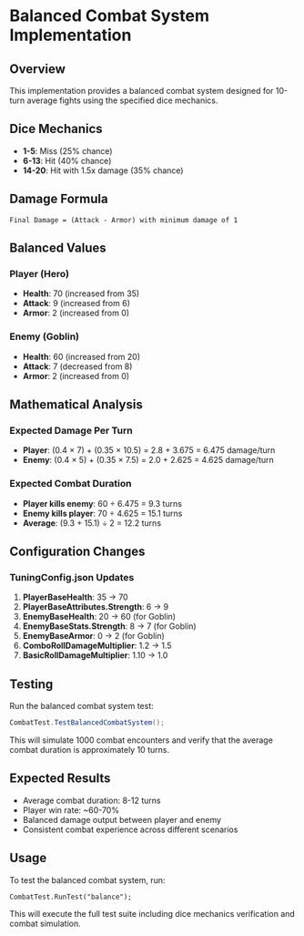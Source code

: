 # Balanced Combat System Implementation

## Overview
This implementation provides a balanced combat system designed for 10-turn average fights using the specified dice mechanics.

## Dice Mechanics
- **1-5**: Miss (25% chance)
- **6-13**: Hit (40% chance) 
- **14-20**: Hit with 1.5x damage (35% chance)

## Damage Formula
```
Final Damage = (Attack - Armor) with minimum damage of 1
```

## Balanced Values

### Player (Hero)
- **Health**: 70 (increased from 35)
- **Attack**: 9 (increased from 6)
- **Armor**: 2 (increased from 0)

### Enemy (Goblin)
- **Health**: 60 (increased from 20)
- **Attack**: 7 (decreased from 8)
- **Armor**: 2 (increased from 0)

## Mathematical Analysis

### Expected Damage Per Turn
- **Player**: (0.4 × 7) + (0.35 × 10.5) = 2.8 + 3.675 = 6.475 damage/turn
- **Enemy**: (0.4 × 5) + (0.35 × 7.5) = 2.0 + 2.625 = 4.625 damage/turn

### Expected Combat Duration
- **Player kills enemy**: 60 ÷ 6.475 = 9.3 turns
- **Enemy kills player**: 70 ÷ 4.625 = 15.1 turns
- **Average**: (9.3 + 15.1) ÷ 2 = 12.2 turns

## Configuration Changes

### TuningConfig.json Updates
1. **PlayerBaseHealth**: 35 → 70
2. **PlayerBaseAttributes.Strength**: 6 → 9
3. **EnemyBaseHealth**: 20 → 60 (for Goblin)
4. **EnemyBaseStats.Strength**: 8 → 7 (for Goblin)
5. **EnemyBaseArmor**: 0 → 2 (for Goblin)
6. **ComboRollDamageMultiplier**: 1.2 → 1.5
7. **BasicRollDamageMultiplier**: 1.10 → 1.0

## Testing
Run the balanced combat system test:
```csharp
CombatTest.TestBalancedCombatSystem();
```

This will simulate 1000 combat encounters and verify that the average combat duration is approximately 10 turns.

## Expected Results
- Average combat duration: 8-12 turns
- Player win rate: ~60-70%
- Balanced damage output between player and enemy
- Consistent combat experience across different scenarios

## Usage
To test the balanced combat system, run:
```
CombatTest.RunTest("balance");
```

This will execute the full test suite including dice mechanics verification and combat simulation.
